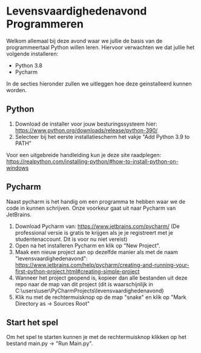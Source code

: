 # Levensvaardighedenavond Programmeren

Welkom allemaal bij deze avond waar we jullie de basis van de programmeertaal Python willen leren. Hiervoor verwachten we dat jullie het volgende installeren:
- Python 3.8
- Pycharm

In de secties hieronder zullen we uitleggen hoe deze geinstalleerd kunnen worden.

## Python
1. Download de installer voor jouw besturingssysteem hier: https://www.python.org/downloads/release/python-390/
2. Selecteer bij het eerste installatiescherm het vakje "Add Python 3.9 to PATH"

Voor een uitgebreide handleiding kun je deze site raadplegen: https://realpython.com/installing-python/#how-to-install-python-on-windows

## Pycharm
Naast pycharm is het handig om een programma te hebben waar we de code in kunnen schrijven. Onze voorkeur gaat uit naar Pycharm van JetBrains.
1. Download Pycharm van: https://www.jetbrains.com/pycharm/ (De professional versie is gratis te krijgen als je je registreert met je studentenaccount. Dit is voor nu niet vereist)
2. Open na het installeren Pycharm en klik op "New Project".
3. Maak een nieuw project aan op dezelfde manier als met de naam "levensvaardighedenavond": https://www.jetbrains.com/help/pycharm/creating-and-running-your-first-python-project.html#creating-simple-project
4. Wanneer het project geopend is, kopieer dan alle bestanden uit deze repo naar de map van dit project (dit is waarschijnlijk in C:\users\user\PyCharmProjects\levensvaardighedenavond)
5. Klik nu met de rechtermuisknop op de map "snake" en klik op "Mark Directory as -> Sources Root" 

## Start het spel
Om het spel te starten kunnen je met de rechtermuisknop klikken op het bestand main.py -> "Run Main.py".
